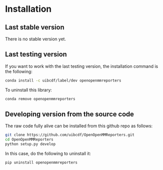 # Installation

## Last stable version

There is no stable version yet.

## Last testing version

If you want to work with the last testing version, the installation command is the following:

```bash
conda install -c uibcdf/label/dev openopenmmreporters
```

To uninstall this library:

```bash
conda remove openopenmmreporters
```

## Developing version from the source code

The raw code fully alive can be installed from this github repo as follows:

```bash
git clone https://github.com/uibcdf/OpenOpenMMReporters.git
cd OpenOpenMMReporters
python setup.py develop
```

In this case, do the following to uninstall it:

```bash
pip uninstall openopenmmreporters
```

